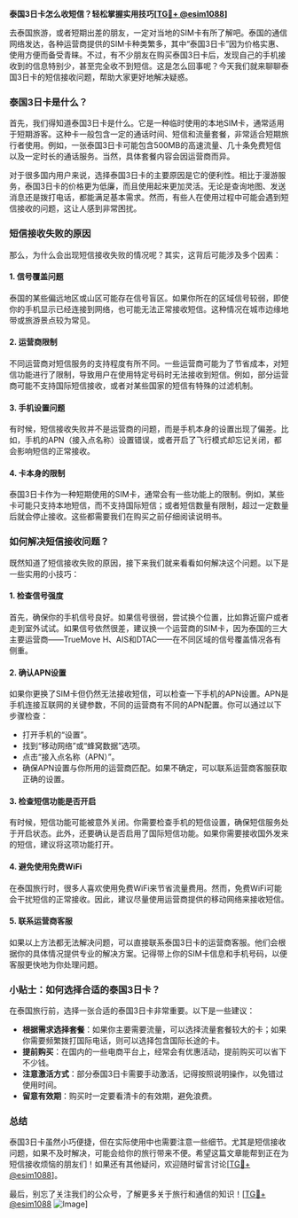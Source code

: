 **泰国3日卡怎么收短信？轻松掌握实用技巧[[TG💪+ @esim1088](https://t.me/s/esim1088)]**

去泰国旅游，或者短期出差的朋友，一定对当地的SIM卡有所了解吧。泰国的通信网络发达，各种运营商提供的SIM卡种类繁多，其中“泰国3日卡”因为价格实惠、使用方便而备受青睐。不过，有不少朋友在购买泰国3日卡后，发现自己的手机接收到的信息特别少，甚至完全收不到短信。这是怎么回事呢？今天我们就来聊聊泰国3日卡的短信接收问题，帮助大家更好地解决疑惑。

### 泰国3日卡是什么？

首先，我们得知道泰国3日卡是什么。它是一种临时使用的本地SIM卡，通常适用于短期游客。这种卡一般包含一定的通话时间、短信和流量套餐，非常适合短期旅行者使用。例如，一张泰国3日卡可能包含500MB的高速流量、几十条免费短信以及一定时长的通话服务。当然，具体套餐内容会因运营商而异。

对于很多国内用户来说，选择泰国3日卡的主要原因是它的便利性。相比于漫游服务，泰国3日卡的价格更为低廉，而且使用起来更加灵活。无论是查询地图、发送消息还是拨打电话，都能满足基本需求。然而，有些人在使用过程中可能会遇到短信接收的问题，这让人感到非常困扰。

### 短信接收失败的原因

那么，为什么会出现短信接收失败的情况呢？其实，这背后可能涉及多个因素：

#### 1. **信号覆盖问题**
   泰国的某些偏远地区或山区可能存在信号盲区。如果你所在的区域信号较弱，即使你的手机显示已经连接到网络，也可能无法正常接收短信。这种情况在城市边缘地带或旅游景点较为常见。

#### 2. **运营商限制**
   不同运营商对短信服务的支持程度有所不同。一些运营商可能为了节省成本，对短信功能进行了限制，导致用户在使用特定号码时无法接收到短信。例如，部分运营商可能不支持国际短信接收，或者对某些国家的短信有特殊的过滤机制。

#### 3. **手机设置问题**
   有时候，短信接收失败并不是运营商的问题，而是手机本身的设置出现了偏差。比如，手机的APN（接入点名称）设置错误，或者开启了飞行模式却忘记关闭，都会影响短信的正常接收。

#### 4. **卡本身的限制**
   泰国3日卡作为一种短期使用的SIM卡，通常会有一些功能上的限制。例如，某些卡可能只支持本地短信，而不支持国际短信；或者短信数量有限制，超过一定数量后就会停止接收。这些都需要我们在购买之前仔细阅读说明书。

### 如何解决短信接收问题？

既然知道了短信接收失败的原因，接下来我们就来看看如何解决这个问题。以下是一些实用的小技巧：

#### 1. **检查信号强度**
   首先，确保你的手机信号良好。如果信号很弱，尝试换个位置，比如靠近窗户或者走到室外试试。如果信号依然很差，建议换一个运营商的SIM卡，因为泰国的三大主要运营商——TrueMove H、AIS和DTAC——在不同区域的信号覆盖情况各有侧重。

#### 2. **确认APN设置**
   如果你更换了SIM卡但仍然无法接收短信，可以检查一下手机的APN设置。APN是手机连接互联网的关键参数，不同的运营商有不同的APN配置。你可以通过以下步骤检查：
   - 打开手机的“设置”。
   - 找到“移动网络”或“蜂窝数据”选项。
   - 点击“接入点名称（APN）”。
   - 确保APN设置与你所用的运营商匹配。如果不确定，可以联系运营商客服获取正确的设置。

#### 3. **检查短信功能是否开启**
   有时候，短信功能可能被意外关闭。你需要检查手机的短信设置，确保短信服务处于开启状态。此外，还要确认是否启用了国际短信功能。如果你需要接收国外发来的短信，建议将这项功能打开。

#### 4. **避免使用免费WiFi**
   在泰国旅行时，很多人喜欢使用免费WiFi来节省流量费用。然而，免费WiFi可能会干扰短信的正常接收。因此，建议尽量使用运营商提供的移动网络来接收短信。

#### 5. **联系运营商客服**
   如果以上方法都无法解决问题，可以直接联系泰国3日卡的运营商客服。他们会根据你的具体情况提供专业的解决方案。记得带上你的SIM卡信息和手机号码，以便客服更快地为你处理问题。

### 小贴士：如何选择合适的泰国3日卡？

在泰国旅行前，选择一张合适的泰国3日卡非常重要。以下是一些建议：

- **根据需求选择套餐**：如果你主要需要流量，可以选择流量套餐较大的卡；如果你需要频繁拨打国际电话，则可以选择包含国际长途的卡。
- **提前购买**：在国内的一些电商平台上，经常会有优惠活动，提前购买可以省下不少钱。
- **注意激活方式**：部分泰国3日卡需要手动激活，记得按照说明操作，以免错过使用时间。
- **留意有效期**：购买时一定要看清卡的有效期，避免浪费。

### 总结

泰国3日卡虽然小巧便捷，但在实际使用中也需要注意一些细节。尤其是短信接收问题，如果不及时解决，可能会给你的旅行带来不便。希望这篇文章能帮到正在为短信接收烦恼的朋友们！如果还有其他疑问，欢迎随时留言讨论[[TG💪+ @esim1088](https://t.me/s/esim1088)]。

最后，别忘了关注我们的公众号，了解更多关于旅行和通信的知识！[[TG💪+ @esim1088](https://t.me/s/esim1088) ![Image](https://i.postimg.cc/4NQfJmqS/Snipaste-2025-05-13-00-14-12.png)]